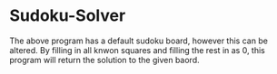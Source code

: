 # Sudoku-Solver

The above program has a default sudoku board, however this can be altered. By filling in all knwon squares and filling the rest in as 0, this program will return the solution to the given baord.
